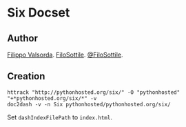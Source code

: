 Six Docset
=======================

## Author

[Filippo Valsorda](https://filippo.io). [FiloSottile](https://github.com/FiloSottile). [@FiloSottile](https://twitter.com/FiloSottile).

## Creation

```
httrack "http://pythonhosted.org/six/" -O "pythonhosted" "+*pythonhosted.org/six/*" -v
doc2dash -v -n Six pythonhosted/pythonhosted.org/six/
```

Set `dashIndexFilePath` to `index.html`.
